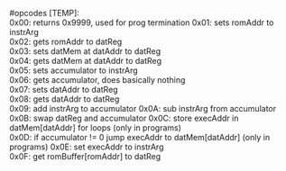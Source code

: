 #opcodes [TEMP]:  
0x00: returns 0x9999, used for prog termination
0x01: sets romAddr to instrArg  
0x02: gets romAddr to datReg  
0x03: sets datMem at datAddr to datReg  
0x04: gets datMem at datAddr to datReg  
0x05: sets accumulator to instrArg  
0x06: gets accumulator, does basically nothing  
0x07: sets datAddr to datReg  
0x08: gets datAddr to datReg  
0x09: add instrArg to accumulator
0x0A: sub instrArg from accumulator
0x0B: swap datReg and accumulator
0x0C: store execAddr in datMem[datAddr] for loops (only in programs)  
0x0D: if accumulator != 0 jump execAddr to datMem[datAddr] (only in programs)
0x0E: set execAddr to instrArg  
0x0F: get romBuffer[romAddr] to datReg  
